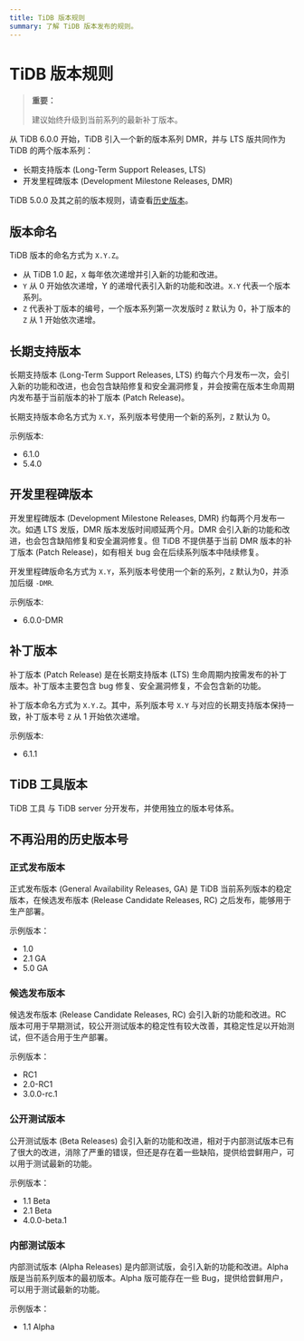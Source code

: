 ```yaml
---
title: TiDB 版本规则
summary: 了解 TiDB 版本发布的规则。
---
```


# TiDB 版本规则

> **重要：**
>
> 建议始终升级到当前系列的最新补丁版本。

从 TiDB 6.0.0 开始，TiDB 引入一个新的版本系列 DMR，并与 LTS 版共同作为 TiDB 的两个版本系列：

- 长期支持版本 (Long-Term Support Releases, LTS)
- 开发里程碑版本 (Development Milestone Releases, DMR)

TiDB 5.0.0 及其之前的版本规则，请查看[历史版本](#不再沿用的历史版本号)。

## 版本命名

TiDB 版本的命名方式为 `X.Y.Z`。

- 从 TiDB 1.0 起，`X` 每年依次递增并引入新的功能和改进。
- `Y` 从 0 开始依次递增，Y 的递增代表引入新的功能和改进。`X.Y` 代表一个版本系列。
- `Z` 代表补丁版本的编号，一个版本系列第一次发版时 `Z` 默认为 0，补丁版本的 `Z` 从 1 开始依次递增。

## 长期支持版本

长期支持版本 (Long-Term Support Releases, LTS) 约每六个月发布一次，会引入新的功能和改进，也会包含缺陷修复和安全漏洞修复，并会按需在版本生命周期内发布基于当前版本的补丁版本 (Patch Release)。

长期支持版本命名方式为 `X.Y`，系列版本号使用一个新的系列，`Z` 默认为 0。

示例版本:

- 6.1.0
- 5.4.0

## 开发里程碑版本

开发里程碑版本 (Development Milestone Releases, DMR) 约每两个月发布一次。如遇 LTS 发版，DMR 版本发版时间顺延两个月。DMR 会引入新的功能和改进，也会包含缺陷修复和安全漏洞修复。但 TiDB 不提供基于当前 DMR 版本的补丁版本 (Patch Release)，如有相关 bug 会在后续系列版本中陆续修复。

开发里程碑版命名方式为 `X.Y`，系列版本号使用一个新的系列，`Z` 默认为0，并添加后缀 `-DMR`.

示例版本:

- 6.0.0-DMR

## 补丁版本

补丁版本 (Patch Release) 是在长期支持版本 (LTS) 生命周期内按需发布的补丁版本。补丁版本主要包含 bug 修复、安全漏洞修复，不会包含新的功能。

补丁版本命名方式为 `X.Y.Z`。其中，系列版本号 `X.Y` 与对应的长期支持版本保持一致，补丁版本号 `Z` 从 1 开始依次递增。

示例版本:

- 6.1.1

## TiDB 工具版本

TiDB 工具 与 TiDB server 分开发布，并使用独立的版本号体系。

## 不再沿用的历史版本号

### 正式发布版本

正式发布版本 (General Availability Releases, GA) 是 TiDB 当前系列版本的稳定版本，在候选发布版本 (Release Candidate Releases, RC) 之后发布，能够用于生产部署。

示例版本：

- 1.0
- 2.1 GA
- 5.0 GA

### 候选发布版本

候选发布版本 (Release Candidate Releases, RC) 会引入新的功能和改进。RC 版本可用于早期测试，较公开测试版本的稳定性有较大改善，其稳定性足以开始测试，但不适合用于生产部署。

示例版本：

- RC1
- 2.0-RC1
- 3.0.0-rc.1

### 公开测试版本

公开测试版本 (Beta Releases) 会引入新的功能和改进，相对于内部测试版本已有了很大的改进，消除了严重的错误，但还是存在着一些缺陷，提供给尝鲜用户，可以用于测试最新的功能。

示例版本：

- 1.1 Beta
- 2.1 Beta
- 4.0.0-beta.1

### 内部测试版本

内部测试版本 (Alpha Releases) 是内部测试版，会引入新的功能和改进。Alpha 版是当前系列版本的最初版本。Alpha 版可能存在一些 Bug，提供给尝鲜用户，可以用于测试最新的功能。

示例版本：

- 1.1 Alpha
